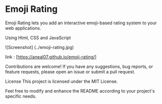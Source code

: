 # Emoji Rating
Emoji Rating  lets you add an interactive emoji-based rating system to your web applications.

Using 
Html,
CSS and 
JavaScript

![Screenshot] (../emoji-rating.jpg)

link : [https://aneal07.github.io/emoji-rating/]

Contributions are welcome! If you have any suggestions, bug reports, or feature requests, please open an issue or submit a pull request.

License
This project is licensed under the MIT License.

Feel free to modify and enhance the README according to your project's specific needs.
